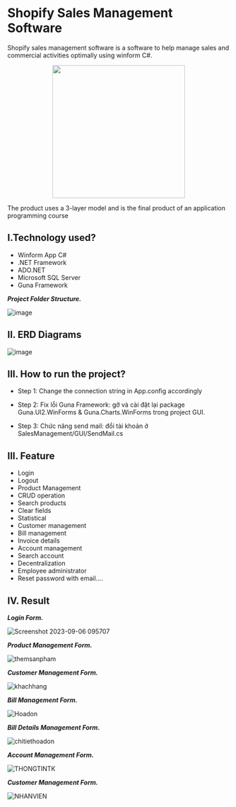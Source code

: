 # Shopify Sales Management Software
Shopify sales management software is a software to help manage sales and commercial activities optimally using winform C#.
<p align="center">
    <img src='https://namdh.files.wordpress.com/2021/12/118276580_1437086636476348_4584002717755403062_n.png?raw=true' width=300 class="center">
</p>
The product uses a 3-layer model and is the final product of an application programming course

## I.Technology used?
- Winform App C#
- .NET Framework
- ADO.NET
- Microsoft SQL Server
- Guna Framework

***Project Folder Structure.***

![image](https://github.com/pchihieuu/SE7644503/assets/98179861/73175127-1f13-4290-ae11-191fc2506a58)

## II. ERD Diagrams

![image](https://github.com/pchihieuu/SE7644503/assets/98179861/07797980-065f-47e9-9d96-c34ae10d0cf3)

## III. How to run the project?
- Step 1: Change the connection string in App.config accordingly 

- Step 2: Fix lỗi Guna Framework: gỡ và cài đặt lại package Guna.UI2.WinForms & Guna.Charts.WinForms trong project GUI.

- Step 3: Chức năng send mail: đổi tài khoản ở SalesManagement/GUI/SendMail.cs

## III. Feature
- Login
- Logout
- Product Management
- CRUD operation
- Search products
- Clear fields
- Statistical
- Customer management
- Bill management
- Invoice details
- Account management
- Search account
- Decentralization
- Employee administrator
- Reset password with email....

## IV. Result
***Login Form.***

![Screenshot 2023-09-06 095707](https://github.com/pchihieuu/SE7644503/assets/98179861/1dbd3700-2c16-46d3-b720-b6144d9bcc19)


***Product Management Form.***

![themsanpham](https://github.com/pchihieuu/SE7644503/assets/98179861/c294c40f-1934-4eaf-8e39-3b67c1768523)


***Customer Management Form.***

![khachhang](https://github.com/pchihieuu/SE7644503/assets/98179861/12b50793-a88b-4494-ac78-e837dec79eb8)

***Bill Management Form.***

![Hoadon](https://github.com/pchihieuu/SE7644503/assets/98179861/9feb1723-10c8-4bc9-955f-ff697fc62e08)

***Bill Details Management Form.***

![chitiethoadon](https://github.com/pchihieuu/SE7644503/assets/98179861/d9fd65e6-91a5-4cc9-8a72-7642e5ea2828)

***Account Management Form.***

![THONGTINTK](https://github.com/pchihieuu/SE7644503/assets/98179861/8b55b3dd-a26e-4638-a3d2-473994d4bdab)

***Customer Management Form.***

![NHANVIEN](https://github.com/pchihieuu/SE7644503/assets/98179861/a5c88427-6854-49ef-8f14-0fa50b3f81d5)












  
